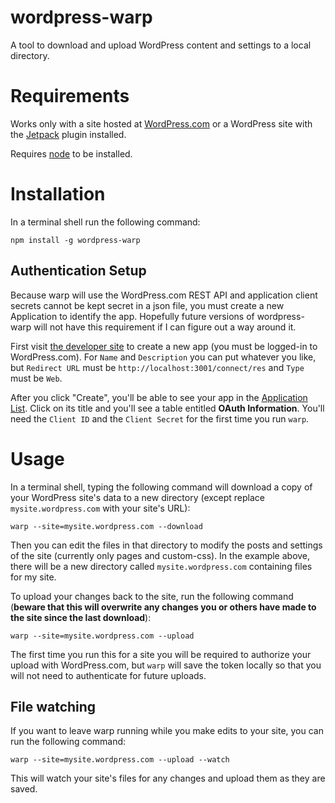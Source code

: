 # wordpress-warp

A tool to download and upload WordPress content and settings to a local directory.

# Requirements

Works only with a site hosted at [WordPress.com](https://wordpress.com/) or a WordPress site with the [Jetpack](http://jetpack.me/) plugin installed.

Requires [node](https://nodejs.org/) to be installed.

# Installation

In a terminal shell run the following command:

```
npm install -g wordpress-warp
```

## Authentication Setup

Because warp will use the WordPress.com REST API and application client secrets
cannot be kept secret in a json file, you must create a new
Application to identify the app. Hopefully future versions of wordpress-warp
will not have this requirement if I can figure out a way around it.

First visit [the developer site](https://developer.wordpress.com/apps/new/) to
create a new app (you must be logged-in to WordPress.com). For `Name` and
`Description` you can put whatever you like, but `Redirect URL` must be
`http://localhost:3001/connect/res` and `Type` must be `Web`.

After you click "Create", you'll be able to see your app in the [Application
List](https://developer.wordpress.com/apps/). Click on its title and you'll see
a table entitled **OAuth Information**. You'll need the `Client ID` and the `Client
Secret` for the first time you run `warp`.

# Usage

In a terminal shell, typing the following command will download a copy of your
WordPress site's data to a new directory (except replace `mysite.wordpress.com`
with your site's URL):

```
warp --site=mysite.wordpress.com --download
```

Then you can edit the files in that directory to modify the posts and settings
of the site (currently only pages and custom-css). In the example above, there
will be a new directory called `mysite.wordpress.com` containing files for my site.

To upload your changes back to the site, run the following command (**beware
that this will overwrite any changes you or others have made to the site since
the last download**):

```
warp --site=mysite.wordpress.com --upload
```

The first time you run this for a site you will be required to authorize your
upload with WordPress.com, but `warp` will save the token locally so that you
will not need to authenticate for future uploads.

## File watching

If you want to leave warp running while you make edits to your site, you can run
the following command:

```
warp --site=mysite.wordpress.com --upload --watch
```

This will watch your site's files for any changes and upload them as they are
saved.
